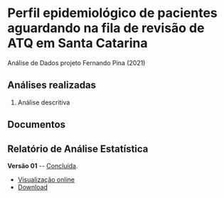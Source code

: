 <!-- Instruções -->

<!-- - substituir xxx pelo código do relatório -->
<!-- - v01: substituir mmm01/mmm02 pela milestone -->
<!-- - v02: substituir ppp01/ppp02 pelo projeto -->
<!-- - Remover esse bloco -->

# Perfil epidemiológico de pacientes aguardando na fila de revisão de ATQ em Santa Catarina

Análise de Dados projeto Fernando Pina (2021)

## Análises realizadas

1. Análise descritiva
<!-- 1. Análise inferencial -->
<!-- 1. Modelagem estatística -->
<!-- 1. Análise de poder -->

## Documentos

<!-- ## Plano de Análise Estatística -->

<!-- **SAP** - Plano de Análise Estatística -->

<!-- - [Visualização online][sapviz-v01] -->
<!-- - Download -->
<!-- - [Download][sappdf-v01] -->

[sapviz-v01]: report/SAP_analise_dados_FP_2021a-v01.md
[sappdf-v01]: report/SAP_analise_dados_FP_2021a-v01.pdf?raw=true

## Relatório de Análise Estatística

<!-- **Versão 02** - [Em elaboração][v02-project]. -->
<!-- <\!-- **Versão 02** -- [Concluída][v02-project]. -\-> -->

<!-- - [Visualização online][reportviz-v02] -->
<!-- - Download -->
<!-- - [Download][pdf-v02] -->

<!-- --- -->

<!-- **Versão 01** - [Em elaboração][v01-project]. -->
**Versão 01** -- [Concluída][v01-project].

- [Visualização online][reportviz-v01]
- [Download][pdf-v01]
<!-- - Download -->


[releases]: https://github.com/philsf-biostat/analise_dados_FP_2021a/releases/
[milestone-v01]: https://github.com/philsf-biostat/analise_dados_FP_2021a/milestone/1
[reportviz-v01]: report/analise_dados_FP_2021a-v01.md
[docx-v01]: report/analise_dados_FP_2021a-v01.docx?raw=true
[pdf-v01]: report/analise_dados_FP_2021a-v01.pdf?raw=true
[v01-project]: https://github.com/philsf-biostat/analise_dados_FP_2021a/projects/1

[milestone-v02]: https://github.com/philsf-biostat/analise_dados_FP_2021a/milestone/mmm02
[reportviz-v02]: report/analise_dados_FP_2021a-v02.md
[docx-v02]: report/analise_dados_FP_2021a-v02.docx?raw=true
[pdf-v02]: report/analise_dados_FP_2021a-v02.pdf?raw=true
[v02-project]: https://github.com/philsf-biostat/analise_dados_FP_2021a/projects/ppp02
